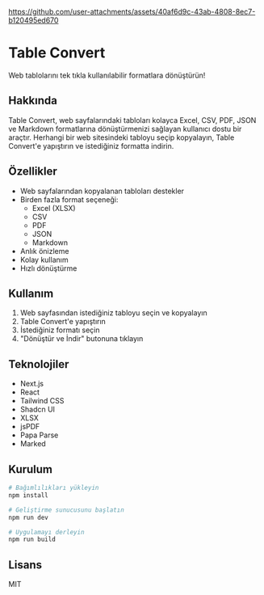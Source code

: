 https://github.com/user-attachments/assets/40af6d9c-43ab-4808-8ec7-b120495ed670

# Table Convert

Web tablolarını tek tıkla kullanılabilir formatlara dönüştürün!

## Hakkında

Table Convert, web sayfalarındaki tabloları kolayca Excel, CSV, PDF, JSON ve Markdown formatlarına dönüştürmenizi sağlayan kullanıcı dostu bir araçtır. Herhangi bir web sitesindeki tabloyu seçip kopyalayın, Table Convert'e yapıştırın ve istediğiniz formatta indirin.

## Özellikler

- Web sayfalarından kopyalanan tabloları destekler
- Birden fazla format seçeneği:
  - Excel (XLSX)
  - CSV
  - PDF
  - JSON
  - Markdown
- Anlık önizleme
- Kolay kullanım
- Hızlı dönüştürme

## Kullanım

1. Web sayfasından istediğiniz tabloyu seçin ve kopyalayın
2. Table Convert'e yapıştırın
3. İstediğiniz formatı seçin
4. "Dönüştür ve İndir" butonuna tıklayın

## Teknolojiler

- Next.js
- React
- Tailwind CSS
- Shadcn UI
- XLSX
- jsPDF
- Papa Parse
- Marked

## Kurulum

```bash
# Bağımlılıkları yükleyin
npm install

# Geliştirme sunucusunu başlatın
npm run dev

# Uygulamayı derleyin
npm run build
```

## Lisans

MIT
